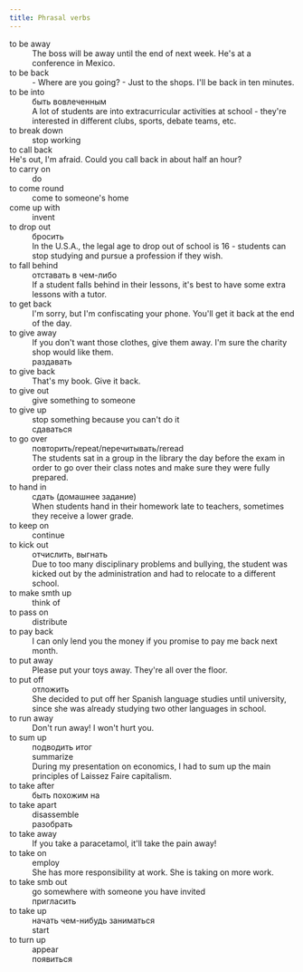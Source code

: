 ```yaml
---
title: Phrasal verbs
---
```


<dl>
<dt>to be away
<dd>The boss will be away until the end of next week. He's at a conference in Mexico.

<dt>to be back
<dd> - Where are you going? - Just to the shops. I'll be back in ten minutes.

<dt>to be into
<dd>быть вовлеченным
<dd>A lot of students are into extracurricular activities at school - they're interested in different clubs, sports, debate teams, etc.

<dt>to break down
<dd>stop working

<dt>to call back
<dt>He's out, I'm afraid. Could you call back in about half an hour?

<dt>to carry on
<dd>do

<dt>to come round
<dd>come to someone's home

<dt>come up with
<dd>invent

<dt>to drop out
<dd>бросить
<dd>In the U.S.A., the legal age to drop out of school is 16 - students can stop studying and pursue a profession if they wish.

<dt>to fall behind
<dd>отставать в чем-либо
<dd>If a student falls behind in their lessons, it's best to have some extra lessons with a tutor.

<dt>to get back
<dd>I'm sorry, but I'm confiscating your phone. You'll get it back at the end of the day.

<dt>to give away
<dd>If you don't want those clothes, give them away. I'm sure the charity shop would like them.
<dd>раздавать

<dt>to give back
<dd>That's my book. Give it back.

<dt>to give out
<dd>give something to someone

<dt>to give up
<dd>stop something because you can't do it
<dd>сдаваться

<dt>to go over
<dd>повторить/repeat/перечитывать/reread
<dd>The students sat in a group in the library the day before the exam in order to go over their class notes and make sure they were fully prepared.

<dt>to hand in
<dd>сдать (домашнее задание)
<dd>When students hand in their homework late to teachers, sometimes they receive a lower grade.

<dt>to keep on
<dd>continue

<dt>to kick out
<dd>отчислить, выгнать
<dd>Due to too many disciplinary problems and bullying, the student was kicked out by the administration and had to relocate to a different school.

<dt>to make smth up
<dd>think of

<dt>to pass on
<dd>distribute

<dt>to pay back
<dd>I can only lend you the money if you promise to pay me back next month.

<dt>to put away
<dd>Please put your toys away. They're all over the floor.

<dt>to put off
<dd>отложить
<dd>She decided to put off her Spanish language studies until university, since she was already studying two other languages in school.

<dt>to run away
<dd>Don't run away! I won't hurt you.

<dt>to sum up
<dd>подводить итог
<dd>summarize
<dd>During my presentation on economics, I had to sum up the main principles of Laissez Faire capitalism.

<dt>to take after
<dd>быть похожим на

<dt>to take apart
<dd>disassemble
<dd>разобрать

<dt>to take away
<dd>If you take a paracetamol, it'll take the pain away!

<dt>to take on
<dd>employ
<dd>She has more responsibility at work. She is taking on more work.

<dt>to take smb out
<dd>go somewhere with someone you have invited
<dd>пригласить

<dt>to take up
<dd>начать чем-нибудь заниматься
<dd>start

<dt>to turn up
<dd>appear
<dd>появиться
</dl>
